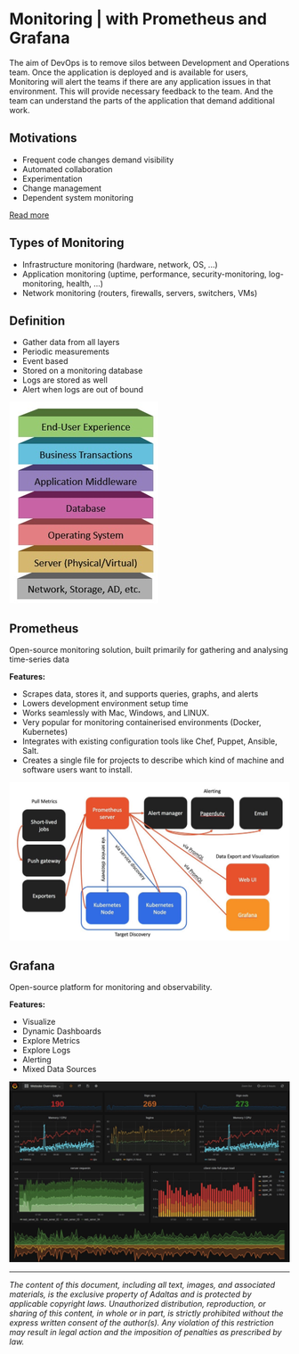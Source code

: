 
# Monitoring | with Prometheus and Grafana

The aim of DevOps is to remove silos between Development and Operations team. Once the application is deployed and is available for users, Monitoring will alert the teams if there are any application issues in that environment. This will provide necessary feedback to the team. And the team can understand the parts of the application that demand additional work.

## Motivations

- Frequent code changes demand visibility
- Automated collaboration
- Experimentation
- Change management
- Dependent system monitoring

[Read more](https://www.atlassian.com/devops/devops-tools/devops-monitoring)

## Types of Monitoring

- Infrastructure monitoring (hardware, network, OS, ...)
- Application monitoring (uptime, performance, security-monitoring, log-monitoring, health, ...)
- Network monitoring (routers, firewalls, servers, switchers, VMs)

## Definition

- Gather data from all layers
- Periodic measurements
- Event based
- Stored on a monitoring database
- Logs are stored as well
- Alert when logs are out of bound

![Monitoring Layers](image/layers.jpg)

## Prometheus

Open-source monitoring solution, built primarily for gathering and analysing time-series data

**Features:**

- Scrapes data, stores it, and supports queries, graphs, and alerts
- Lowers development environment setup time
- Works seamlessly with Mac, Windows, and LINUX.
- Very popular for monitoring containerised environments (Docker, Kubernetes)
- Integrates with existing configuration tools like Chef, Puppet, Ansible, Salt.
- Creates a single file for projects to describe which kind of machine and software users want to install.

![Prometheus](image/prometheus.jpg)

## Grafana

Open-source platform for monitoring and observability.

**Features:**

- Visualize
- Dynamic Dashboards
- Explore Metrics
- Explore Logs
- Alerting
- Mixed Data Sources

![Grafana](image/Grafana.jpg)

---

*The content of this document, including all text, images, and associated materials, is the exclusive property of Adaltas and is protected by applicable copyright laws. Unauthorized distribution, reproduction, or sharing of this content, in whole or in part, is strictly prohibited without the express written consent of the author(s). Any violation of this restriction may result in legal action and the imposition of penalties as prescribed by law.*
